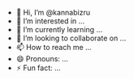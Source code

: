 - 👋 Hi, I’m @kannabizru
- 👀 I’m interested in ...
- 🌱 I’m currently learning ...
- 💞️ I’m looking to collaborate on ...
- 📫 How to reach me ...
- 😄 Pronouns: ...
- ⚡ Fun fact: ...

<!---
kannabizru/kannabizru is a ✨ special ✨ repository because its `README.md` (this file) appears on your GitHub profile.
You can click the Preview link to take a look at your changes.
--->
